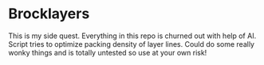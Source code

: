 # Brocklayers
This is my side quest.
Everything in this repo is churned out with help of AI.
Script tries to optimize packing density of layer lines. Could do some really wonky things and is totally untested so use at your own risk!

